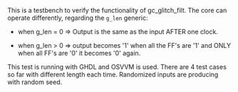 This is a testbench to verify the functionality of gc_glitch_filt. The core can operate differently, regarding the `g_len` generic:

  - when g_len = 0 => Output is the same as the input AFTER one clock.

  - when g_len > 0 => output becomes '1' when all the FF's are '1' and ONLY when all FF's are '0' it becomes '0' again.

This test is running with GHDL and OSVVM is used. There are 4 test cases so far with different length each time. Randomized inputs are producing with random seed.
 
